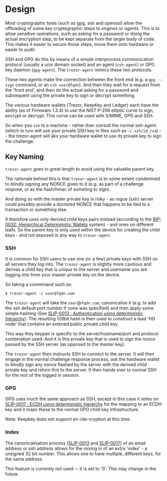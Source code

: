 # Design

Most cryptographic tools (such as gpg, ssh and openssl) allow the offloading of some key cryptographic steps to *engines* or *agents*. This is to allow sensitive operations, such as asking for a password or doing the actual encryption step, to be kept separate from the larger body of code. This makes it easier to secure those steps, move them onto hardware or easier to audit.

SSH and GPG do this by means of a simple interprocess communication protocol (usually a unix domain socket) and an agent (`ssh-agent`) or GPG key daemon (`gpg-agent`).  The `trezor-agent` mimics these two protocols.

These two agents make the connection between the front end (e.g. a `gpg --sign` command, or an `ssh user@fqdn`). And then they wait for a request from the 'front end', and then do the actual asking for a password and subsequent using the private key to sign or decrypt something.

The various hardware wallets (Trezor, KeepKey and Ledger) each have the ability (as of Firmware 1.3.4) to use the NIST P-256 elliptic curve to sign, encrypt or decrypt. This curve can be used with S/MIME, GPG and SSH.

So when you `ssh` to a machine - rather than consult the normal ssh-agent (which in turn will use your private SSH key in files such as `~/.ssh/id_rsa`) -- the trezor-agent will aks your hardware wallet to use its private key to sign the challenge.

## Key Naming

`trezor-agent` goes to great length to avoid using the valuable parent key.

The rationale behind this is that `trezor-agent` is to some extent condemned to *blindly* signing any NONCE given to it (e.g. as part of a challenge respone, or as the hash/hmac of someting to sign).

And doing so with the master private key is risky - as rogue (ssh) server could possibly provide a doctored NONCE that happens to be tied to a transaction or something else.

It therefore uses only derived child keys pairs instead (according to the [BIP-0032: Hierarchical Deterministic Wallets][1] system) - and ones on different leafs. So the parent key is only used within the device for creating the child keys - and not exposed in any way to `trezor-agent`.

### SSH

It is common for SSH users to use one (or a few) private keys with SSH on all servers they log into. The `trezor-agent` is slightly more cautious and derives a child key that is *unique* to the server and username you are logging into from your master private key on the device.

So taking a commmand such as:

	$ trezor-agent -c user@fqdn.com

The `trezor-agent` will take the `user`@`fqdn.com`; canonicalise it (e.g. to add the ssh default port number if none was specified) and then apply some simple hashing (See [SLIP-0013 : Authentication using deterministic hierarchy][2]). The resulting 128bit hash is then used to construct a lead 'HD node' that contains an extened public private *child* key.

This way they keypair is specific to the server/hostname/port and protocol combination used. And it is this private key that is used to sign the nonce passed by the SSH server (as opposed to the master key).

The `trezor-agent` then instructs SSH to connect to the server. It will then engage in the normal challenge response process, ask the hardware wallet to blindly sign any nonce flashed by the server with the derived child private key and return this to the server. It then hands over to normal SSH for the rest of the logged in session.

### GPG

GPG uses much the same approach as SSH, except in this case it relies on [SLIP-0017 : ECDH using deterministic hierarchy][3] for the mapping to an ECDH key and it maps these to the normal GPG child key infrastructure.

Note: Keepkey does not support en-/de-cryption at this time.

### Index

The canonicalisation process ([SLIP-0013][2] and [SLIP-0017][3]) of an email address or ssh address allows for the mixing in of an extra 'index' - a unsigned 32 bit number. This allows one to have multiple, different keys, for the same address.

This feature is currently not used -- it is set to '0'. This may change in the future.

[1]: https://github.com/bitcoin/bips/blob/master/bip-0032.mediawiki
[2]: https://github.com/satoshilabs/slips/blob/master/slip-0013.md
[3]: https://github.com/satoshilabs/slips/blob/master/slip-0017.md
